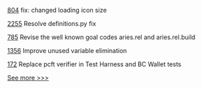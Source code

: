 
[804](https://github.com/hyperledger/aries-mobile-agent-react-native/pull/804) fix: changed loading icon size

[2255](https://github.com/hyperledger/aries-cloudagent-python/pull/2255) Resolve definitions.py fix

[785](https://github.com/hyperledger/aries-rfcs/pull/785) Revise the well known goal codes aries.rel and aries.rel.build

[1356](https://github.com/hyperledger/solang/pull/1356) Improve unused variable elimination

[172](https://github.com/hyperledger/aries-mobile-test-harness/pull/172) Replace pcft verifier in Test Harness and BC Wallet tests


[See more >>>](https://start-here.hyperledger.org/pull-requests)
